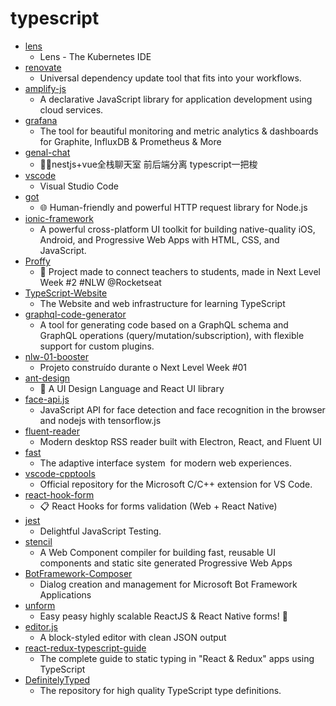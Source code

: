 # typescript
- [lens](https://github.com/lensapp/lens)
  - Lens - The Kubernetes IDE
- [renovate](https://github.com/renovatebot/renovate)
  - Universal dependency update tool that fits into your workflows.
- [amplify-js](https://github.com/aws-amplify/amplify-js)
  - A declarative JavaScript library for application development using cloud services.
- [grafana](https://github.com/grafana/grafana)
  - The tool for beautiful monitoring and metric analytics & dashboards for Graphite, InfluxDB & Prometheus & More
- [genal-chat](https://github.com/genaller/genal-chat)
  - 🐱‍🏍nestjs+vue全栈聊天室 前后端分离 typescript一把梭
- [vscode](https://github.com/microsoft/vscode)
  - Visual Studio Code
- [got](https://github.com/sindresorhus/got)
  - 🌐 Human-friendly and powerful HTTP request library for Node.js
- [ionic-framework](https://github.com/ionic-team/ionic-framework)
  - A powerful cross-platform UI toolkit for building native-quality iOS, Android, and Progressive Web Apps with HTML, CSS, and JavaScript.
- [Proffy](https://github.com/RafaelGoulartB/Proffy)
  - 🚀 Project made to connect teachers to students, made in Next Level Week #2 #NLW @Rocketseat
- [TypeScript-Website](https://github.com/microsoft/TypeScript-Website)
  - The Website and web infrastructure for learning TypeScript
- [graphql-code-generator](https://github.com/dotansimha/graphql-code-generator)
  - A tool for generating code based on a GraphQL schema and GraphQL operations (query/mutation/subscription), with flexible support for custom plugins.
- [nlw-01-booster](https://github.com/Rocketseat/nlw-01-booster)
  - Projeto construído durante o Next Level Week #01
- [ant-design](https://github.com/ant-design/ant-design)
  - 🌈 A UI Design Language and React UI library
- [face-api.js](https://github.com/justadudewhohacks/face-api.js)
  - JavaScript API for face detection and face recognition in the browser and nodejs with tensorflow.js
- [fluent-reader](https://github.com/yang991178/fluent-reader)
  - Modern desktop RSS reader built with Electron, React, and Fluent UI
- [fast](https://github.com/microsoft/fast)
  - The adaptive interface system  for modern web experiences.
- [vscode-cpptools](https://github.com/microsoft/vscode-cpptools)
  - Official repository for the Microsoft C/C++ extension for VS Code.
- [react-hook-form](https://github.com/react-hook-form/react-hook-form)
  - 📋 React Hooks for forms validation (Web + React Native)
- [jest](https://github.com/facebook/jest)
  - Delightful JavaScript Testing.
- [stencil](https://github.com/ionic-team/stencil)
  - A Web Component compiler for building fast, reusable UI components and static site generated Progressive Web Apps
- [BotFramework-Composer](https://github.com/microsoft/BotFramework-Composer)
  - Dialog creation and management for Microsoft Bot Framework Applications
- [unform](https://github.com/Rocketseat/unform)
  - Easy peasy highly scalable ReactJS & React Native forms! 🚀
- [editor.js](https://github.com/codex-team/editor.js)
  - A block-styled editor with clean JSON output
- [react-redux-typescript-guide](https://github.com/piotrwitek/react-redux-typescript-guide)
  - The complete guide to static typing in "React & Redux" apps using TypeScript
- [DefinitelyTyped](https://github.com/DefinitelyTyped/DefinitelyTyped)
  - The repository for high quality TypeScript type definitions.
